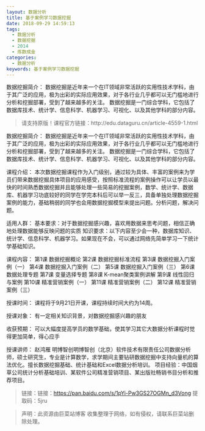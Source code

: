 ```yaml
---
layout: 数据分析
title: 基于案例学习数据挖掘
date: 2018-09-29 14:59:13
tags:
  - 数据分析
  - 数据挖掘
  - 2014
  - 炼数成金
categories:
  - 数据分析
keywords: 基于案例学习数据挖掘
---
```

数据挖掘简介：
数据挖掘是近年来一个在IT领域非常活跃的实用性技术学科，由于其广泛的应用，极为出彩的实际应用效果，对于各行业几乎都可以无门槛地进行分析和挖掘部署，受到了越来越多的关注。
数据挖掘是一门综合学科，它包括了数据库技术、统计学、信息科学、机器学习、可视化、以及其他学科的部分内容。


<!-- more -->
<blockquote class="blockquote-center">
请支持原版！课程官方链接：http://edu.dataguru.cn/article-4559-1.html</blockquote>
</blockquote>

数据挖掘简介：
数据挖掘是近年来一个在IT领域非常活跃的实用性技术学科，由于其广泛的应用，极为出彩的实际应用效果，对于各行业几乎都可以无门槛地进行分析和挖掘部署，受到了越来越多的关注。
数据挖掘是一门综合学科，它包括了数据库技术、统计学、信息科学、机器学习、可视化、以及其他学科的部分内容。

课程介绍：
本次数据挖掘课程作为入门级别，通过较为具体、丰富的案例来为学员们带来数据挖掘具体项目的应用感受，按照标准流程的案例操作可以让学员以最快的时间熟悉数据挖掘并且能够处理一些简易的挖掘案例，数学、统计学、数据库、机器学习功底较好的同学在学完本科后可以举一反三，具备单独处理数据挖掘案例的能力，基础稍弱的同学也会用数据挖掘模型来提出问题。分析问题，解决问题。

适用人群：
基本要求：对于数据挖掘感兴趣，喜欢用数据来思考问题，相信正确地处理数据能够反映问题的实质
知识要求：以下内容至少会一种，数据库知识、统计学、信息科学、机器学习。如果现在不会，可以通过网络先简单学习一下统计学基础知识。

课程内容：
第1课 数据挖掘概论
第2课 数据挖掘标准流程
第3课 数据挖掘入门案例（一）
第4课 数据挖掘入门案例（二）
第5课 数据挖掘入门案例（三）
第6课 数据处理专题
第7课 变量选择专题
第8课 K-mean聚类案例讲解
第9课 线性回归与案例
第10课 精准营销案例（一）
第11课 精准营销案例（二）
第12课 精准营销案例（三）

授课时间：
课程将于9月21日开课，课程持续时间大约为14周。

授课对象：
有一定相关知识背景，对数据挖掘感兴趣的朋友

收获预期：
可以大幅度提高学员的数学基础，使其学习其它大数据分析课程时觉得更加简单，得心应手

授课讲师：
赵鸿雁
明博智创明博智创（北京）软件技术有限责任公司数据分析师，硕士研究生，专业是计算数学，求学期间主要钻研数据挖掘中支持向量机的算法优化。擅长数据挖掘基础、统计基础和Excel数据分析培训。
项目经验：中国烟草公司统计分析基础培训、某软件公司精准营销项目、某出版社畅销书目分析和推荐项目。


> 链接：链接：https://pan.baidu.com/s/1pYi-Pw3GS27OGMn_d3Vong 提取码：5jru

<blockquote class="blockquote-center">声明：此资源由巨菜站博客 收集整理于网络，如有侵权，请联系巨菜站删除处理。</blockquote>

